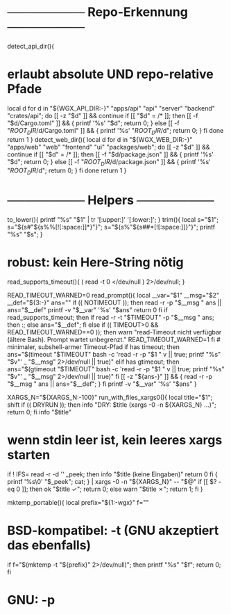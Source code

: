 # ───────── Repo-Erkennung ─────────
detect_api_dir(){
  # erlaubt absolute UND repo-relative Pfade
  local d
  for d in "${WGX_API_DIR:-}" "apps/api" "api" "server" "backend" "crates/api"; do
    [[ -z "$d" ]] && continue
    if [[ "$d" = /* ]]; then
      [[ -f "$d/Cargo.toml" ]] && { printf '%s' "$d"; return 0; }
    else
      [[ -f "$ROOT_DIR/$d/Cargo.toml" ]] && { printf '%s' "$ROOT_DIR/$d"; return 0; }
    fi
  done
  return 1
}
detect_web_dir(){
  local d
  for d in "${WGX_WEB_DIR:-}" "apps/web" "web" "frontend" "ui" "packages/web"; do
    [[ -z "$d" ]] && continue
    if [[ "$d" = /* ]]; then
      [[ -f "$d/package.json" ]] && { printf '%s' "$d"; return 0; }
    else
      [[ -f "$ROOT_DIR/$d/package.json" ]] && { printf '%s' "$ROOT_DIR/$d"; return 0; }
    fi
  done
  return 1
}

# ───────── Helpers ─────────
to_lower(){ printf "%s" "$1" | tr '[:upper:]' '[:lower:]'; }
trim(){ local s="$1"; s="${s#"${s%%[![:space:]]*}"}"; s="${s%"${s##*[![:space:]]}"}"; printf "%s" "$s"; }

# robust: kein Here-String nötig
read_supports_timeout(){ ( read -t 0 </dev/null ) 2>/dev/null; }

READ_TIMEOUT_WARNED=0
read_prompt(){
  local __var="$1" __msg="$2" __def="${3:-}" ans=""
  if (( NOTIMEOUT )); then
    read -r -p "$__msg " ans || ans="$__def"
    printf -v "$__var" '%s' "$ans"
    return 0
  fi
  if read_supports_timeout; then
    if read -r -t "$TIMEOUT" -p "$__msg " ans; then :; else ans="$__def"; fi
  else
    if (( TIMEOUT>0 && READ_TIMEOUT_WARNED==0 )); then
      warn "read-Timeout nicht verfügbar (ältere Bash). Prompt wartet unbegrenzt."
      READ_TIMEOUT_WARNED=1
    fi
    # minimaler, subshell-armer Timeout-Pfad
    if has timeout; then
      ans="$(timeout "$TIMEOUT" bash -c 'read -r -p "$1 " v || true; printf "%s" "$v"' _ "$__msg" 2>/dev/null || true)"
    elif has gtimeout; then
      ans="$(gtimeout "$TIMEOUT" bash -c 'read -r -p "$1 " v || true; printf "%s" "$v"' _ "$__msg" 2>/dev/null || true)"
    fi
    [[ -z "${ans-}" ]] && { read -r -p "$__msg " ans || ans="$__def"; }
  fi
  printf -v "$__var" '%s' "$ans"
}

XARGS_N="${XARGS_N:-100}"
run_with_files_xargs0(){
  local title="$1"; shift
  if (( DRYRUN )); then info "DRY: $title (xargs -0 -n ${XARGS_N} …)"; return 0; fi
  info "$title"
  # wenn stdin leer ist, kein leeres xargs starten
  if ! IFS= read -r -d '' _peek; then
    info "$title (keine Eingaben)"
    return 0
  fi
  { printf '%s\0' "$_peek"; cat; } | xargs -0 -n "${XARGS_N}" -- "$@"
  if [[ $? -eq 0 ]]; then ok "$title ✓"; return 0; else warn "$title ✗"; return 1; fi
}

mktemp_portable(){
  local prefix="${1:-wgx}" f=""
  # BSD-kompatibel: -t <prefix> (GNU akzeptiert das ebenfalls)
  if f="$(mktemp -t "${prefix}" 2>/dev/null)"; then printf "%s" "$f"; return 0; fi
  # GNU: -p <dir> <template>
  if f="$(mktemp -p "${TMPDIR:-/tmp}" "${prefix}.XXXXXX" 2>/dev/null)"; then printf "%s" "$f"; return 0; fi
  # Fallback: atomar anlegen, notfalls letzter simpler Pfad mit best effort
  local u; u="$(uuidgen 2>/dev/null || openssl rand -hex 16 2>/dev/null || printf '%s%s' "$(date +%s)" "$$")"
  f="${TMPDIR:-/tmp}/${prefix}.${u}"
  ( set -o noclobber; : > "$f" ) 2>/dev/null \
    || { f="${TMPDIR:-/tmp}/${prefix}.$$"; : > "$f" 2>/dev/null || true; }
  printf "%s" "$f"
}

# ───────── Globale Flags / Subcommand ─────────
if [[ "${1-}" == "--version" || "${1-}" == "-V" ]]; then
  echo "wgx v${WGX_VERSION}"
  exit 0
fi

# Hinweis: Keine toten GLOBAL_FLAGS – unbekannte globale Argumente werden geloggt.
while [[ $# -gt 0 ]]; do
  case "$1" in
    --yes) ASSUME_YES=1;;
    --dry-run) DRYRUN=1;;
    --timeout) shift; [[ "${1-}" =~ ^[0-9]+$ ]] || die "--timeout braucht Zahl"; TIMEOUT="$1";;
    --no-timeout) NOTIMEOUT=1;;
    --verbose) VERBOSE=1;;
    --base) shift; WGX_BASE="${1-}";;
    --offline) OFFLINE=1;;
    --no-color) :;;
    send|sync|guard|heal|reload|clean|doctor|init|setup|lint|start|release|hooks|version|env|quick|config|test|help|-h|--help) break;;
    *) warn "Unbekanntes globales Argument ignoriert: $1";;
  esac
  shift || true
done
SUB="${1-}"; shift || true

logv(){ ((VERBOSE)) && printf "… %s\n" "$*"; }